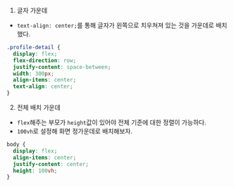 1. 글자 가운데

- `text-align: center;`를 통해 글자가 왼쪽으로 치우쳐져 있는 것을 가운데로 배치했다.

```css
.profile-detail {
  display: flex;
  flex-direction: row;
  justify-content: space-between;
  width: 300px;
  align-items: center;
  text-align: center;
}
```

2. 전체 배치 가운데

- `flex`해주는 부모가 `height`값이 있어야 전체 기준에 대한 정렬이 가능하다.
- `100vh`로 설정해 화면 정가운데로 배치해보자.

```css
body {
  display: flex;
  align-items: center;
  justify-content: center;
  height: 100vh;
}
```
